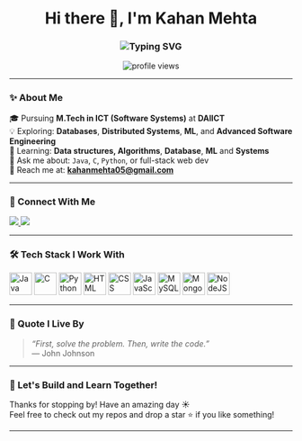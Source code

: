 <h1 align="center">Hi there 👋, I'm Kahan Mehta</h1>
<h3 align="center">
  <img src="https://readme-typing-svg.herokuapp.com?font=Fira+Code&weight=600&size=22&pause=1000&color=36BCF7&center=true&vCenter=true&width=450&lines=M.Tech+@+DAIICT;DBMS+%7C+Distributed+Systems+%7C+ML+%7C+ASE;Java+%7C+C+%7C+Python+%7C+Web+Dev;Welcome+to+my+GitHub+Space+🌌" alt="Typing SVG" />
</h3>

<p align="center">
  <img src="https://komarev.com/ghpvc/?username=kahanmehta05&label=Visitors&color=1abc9c&style=flat-square" alt="profile views" />
</p>

---

### ✨ About Me

🎓 Pursuing **M.Tech in ICT (Software Systems)** at **DAIICT**  
💡 Exploring: **Databases**, **Distributed Systems**, **ML**, and **Advanced Software Engineering**  
🧠 Learning: **Data structures, Algorithms**, **Database**, **ML** and **Systems**  
💬 Ask me about: `Java`, `C`, `Python`, or full-stack web dev  
📧 Reach me at: **kahanmehta05@gmail.com**

---

### 🔗 Connect With Me

<p align="left">
  <a href="https://twitter.com/kahanmehta3" target="blank">
    <img src="https://img.shields.io/badge/Twitter-%231DA1F2.svg?&style=for-the-badge&logo=twitter&logoColor=white" />
  </a>
  <a href="https://instagram.com/kahan_1212" target="blank">
    <img src="https://img.shields.io/badge/Instagram-%23E4405F.svg?&style=for-the-badge&logo=instagram&logoColor=white" />
  </a>
</p>

---

### 🛠️ Tech Stack I Work With

<p align="left">
  <img src="https://cdn.jsdelivr.net/gh/devicons/devicon/icons/java/java-original.svg" title="Java" width="40" height="40"/>
  <img src="https://cdn.jsdelivr.net/gh/devicons/devicon/icons/c/c-original.svg" title="C" width="40" height="40"/>
  <img src="https://cdn.jsdelivr.net/gh/devicons/devicon/icons/python/python-original.svg" title="Python" width="40" height="40"/>
  <img src="https://cdn.jsdelivr.net/gh/devicons/devicon/icons/html5/html5-original.svg" title="HTML" width="40" height="40"/>
  <img src="https://cdn.jsdelivr.net/gh/devicons/devicon/icons/css3/css3-original.svg" title="CSS" width="40" height="40"/>
  <img src="https://cdn.jsdelivr.net/gh/devicons/devicon/icons/javascript/javascript-original.svg" title="JavaScript" width="40" height="40"/>
  <img src="https://cdn.jsdelivr.net/gh/devicons/devicon/icons/mysql/mysql-original-wordmark.svg" title="MySQL" width="40" height="40"/>
  <img src="https://cdn.jsdelivr.net/gh/devicons/devicon/icons/mongodb/mongodb-original-wordmark.svg" title="MongoDB" width="40" height="40"/>
  <img src="https://cdn.jsdelivr.net/gh/devicons/devicon/icons/nodejs/nodejs-original.svg" title="NodeJS" width="40" height="40"/>
</p>

---

### 🌟 Quote I Live By

> _“First, solve the problem. Then, write the code.”_  
> — John Johnson

---

### 🚀 Let's Build and Learn Together!

Thanks for stopping by! Have an amazing day ☀️  
Feel free to check out my repos and drop a star ⭐️ if you like something!

---

<!-- Made with ❤️ by Kahan Mehta -->
